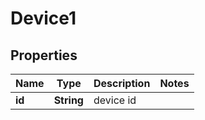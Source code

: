 
# Device1

## Properties
Name | Type | Description | Notes
------------ | ------------- | ------------- | -------------
**id** | **String** | device id | 



